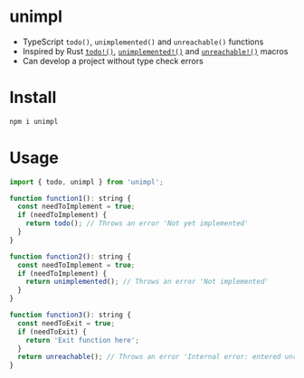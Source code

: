 # unimpl

- TypeScript `todo()`, `unimplemented()` and `unreachable()` functions
- Inspired by Rust [`todo!()`][todo], [`unimplemented!()`][unimpl] and [`unreachable!()`][unreachable] macros
- Can develop a project without type check errors

[todo]: https://doc.rust-lang.org/std/macro.todo.html
[unimpl]: https://doc.rust-lang.org/std/macro.unimplemented.html
[unreachable]: https://doc.rust-lang.org/std/macro.unreachable.html

# Install

```sh
npm i unimpl
```

# Usage

```js
import { todo, unimpl } from 'unimpl';

function function1(): string {
  const needToImplement = true;
  if (needToImplement) {
    return todo(); // Throws an error 'Not yet implemented'
  }
}

function function2(): string {
  const needToImplement = true;
  if (needToImplement) {
    return unimplemented(); // Throws an error 'Not implemented'
  }
}

function function3(): string {
  const needToExit = true;
  if (needToExit) {
    return 'Exit function here';
  }
  return unreachable(); // Throws an error 'Internal error: entered unreachable code'
}
```
